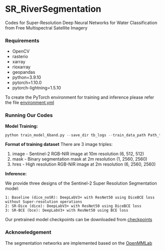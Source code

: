# SR_RiverSegmentation
Codes for Super-Resolution Deep Neural Networks for Water Classification from Free Multispectral Satellite Imagery

### Requirements
- OpenCV
- rasterio
- xarray 
- rioxarray
- geopandas
- python=3.9.10
- pytorch=1.10.0
- pytorch-lightning=1.5.10

To create the PyTorch environment for training and inference please refer the file [environment.yml](https://github.com/Ziwei-0129/SR_RiverSegmentation/blob/main/environment.yml)

### Running Our Codes

**Model Training:**
```python
python train_model_6band.py --save_dir tb_logs --train_data_path Path_to_your_train_data --model_type dice --data_dim 1 --num_epoch 100 --batch_size 32 --learning_rate 0.00001 --seed 42
```

**Format of training dataset**
There are 3 image triples:
1. image - Sentinel-2 RGB-NIR image at 10m resolution (6, 512, 512)
2. mask - Binary segmentation mask at 2m resolution (1, 2560, 2560)
3. hres - High resolution RGB-NIR image at 2m resolution (6, 2560, 2560)


**Inference:**

We provide three designs of the Sentinel-2 Super Resolution Segmentation model:
```
1: Baseline (dice_noSR): DeepLabV3+ with ResNet50 using DiceBCE loss without Super-resolution operations
2: SR-Dice (dice): DeepLabV3+ with ResNet50 using DiceBCE loss
3: SR-BCE (bce): DeepLabV3+ with ResNet50 using BCE loss
```

Our pretrained model checkpoints can be downloaded from [checkpoints](https://drive.google.com/drive/folders/1u3jlJdKWEbR0TaA9opYDEVvcF4YA5W6p?usp=sharing)


### Acknowledgement

The segmentation networks are implemented based on the [OpenMMLab](https://github.com/open-mmlab/mmsegmentation)
